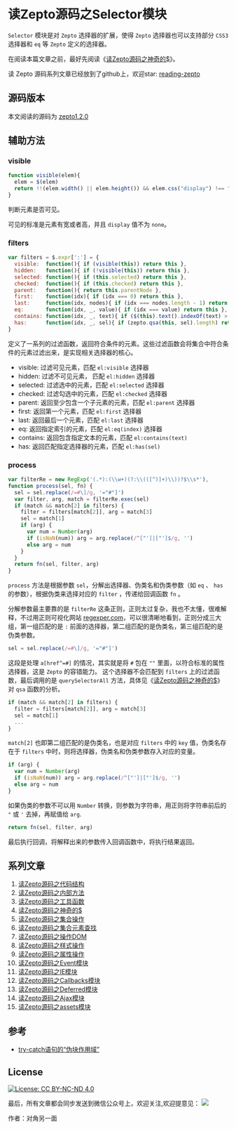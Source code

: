 # 读Zepto源码之Selector模块

`Selector` 模块是对 `Zepto` 选择器的扩展，使得 `Zepto` 选择器也可以支持部分 `CSS3` 选择器和 `eq` 等 `Zepto` 定义的选择器。

在阅读本篇文章之前，最好先阅读《[读Zepto源码之神奇的$](https://github.com/yeyuqiudeng/reading-zepto/blob/master/src/%E8%AF%BBZepto%E6%BA%90%E7%A0%81%E4%B9%8B%E7%A5%9E%E5%A5%87%E7%9A%84%24.md)》。

读 Zepto 源码系列文章已经放到了github上，欢迎star: [reading-zepto](https://github.com/yeyuqiudeng/reading-zepto)

## 源码版本

本文阅读的源码为 [zepto1.2.0](https://github.com/madrobby/zepto/tree/v1.2.0)

## 辅助方法

### visible

```javascript
function visible(elem){
  elem = $(elem)
  return !!(elem.width() || elem.height()) && elem.css("display") !== "none"
}
```

判断元素是否可见。

可见的标准是元素有宽或者高，并且 `display` 值不为 `none`。

### filters

```javascript
var filters = $.expr[':'] = {
  visible:  function(){ if (visible(this)) return this },
  hidden:   function(){ if (!visible(this)) return this },
  selected: function(){ if (this.selected) return this },
  checked:  function(){ if (this.checked) return this },
  parent:   function(){ return this.parentNode },
  first:    function(idx){ if (idx === 0) return this },
  last:     function(idx, nodes){ if (idx === nodes.length - 1) return this },
  eq:       function(idx, _, value){ if (idx === value) return this },
  contains: function(idx, _, text){ if ($(this).text().indexOf(text) > -1) return this },
  has:      function(idx, _, sel){ if (zepto.qsa(this, sel).length) return this }
}
```

定义了一系列的过滤函数，返回符合条件的元素。这些过滤函数会将集合中符合条件的元素过滤出来，是实现相关选择器的核心。

* visible: 过滤可见元素，匹配 `el:visible` 选择器
* hidden: 过滤不可见元素， 匹配 `el:hidden` 选择器
* selected: 过滤选中的元素，匹配 `el:selected` 选择器
* checked: 过滤勾选中的元素，匹配 `el:checked` 选择器
* parent: 返回至少包含一个子元素的元素，匹配 `el:parent` 选择器
* first: 返回第一个元素，匹配 `el:first` 选择器
* last: 返回最后一个元素，匹配 `el:last` 选择器
* eq: 返回指定索引的元素，匹配 `el:eq(index)` 选择器
* contains: 返回包含指定文本的元素，匹配 `el:contains(text)`
* has: 返回匹配指定选择器的元素，匹配 `el:has(sel)`

### process

```javascript
var filterRe = new RegExp('(.*):(\\w+)(?:\\(([^)]+)\\))?$\\s*'),
function process(sel, fn) {
  sel = sel.replace(/=#\]/g, '="#"]')
  var filter, arg, match = filterRe.exec(sel)
  if (match && match[2] in filters) {
    filter = filters[match[2]], arg = match[3]
    sel = match[1]
    if (arg) {
      var num = Number(arg)
      if (isNaN(num)) arg = arg.replace(/^["']|["']$/g, '')
      else arg = num
    }
  }
  return fn(sel, filter, arg)
}
```

`process` 方法是根据参数 `sel`，分解出选择器、伪类名和伪类参数（如 `eq` 、 `has` 的参数），根据伪类来选择对应的 `filter` ，传递给回调函数 `fn` 。

分解参数最主要靠的是 `filterRe` 这条正则，正则太过复杂，我也不太懂，很难解释，不过用正则可视化网站 [regexper.com](https://regexper.com)，可以很清晰地看到，正则分成三大组，第一组匹配的是 `:` 前面的选择器，第二组匹配的是伪类名，第三组匹配的是伪类参数。

```javascript
sel = sel.replace(/=#\]/g, '="#"]')
```

这段是处理 `a[href^=#]` 的情况，其实就是将 `#` 包在 `""` 里面，以符合标准的属性选择器，这是 `Zepto` 的容错能力。 这个选择器不会匹配到 `filters` 上的过滤函数，最后调用的是 `querySelectorAll` 方法，具体见《[读Zepto源码之神奇的$](https://github.com/yeyuqiudeng/reading-zepto/blob/master/src/%E8%AF%BBZepto%E6%BA%90%E7%A0%81%E4%B9%8B%E7%A5%9E%E5%A5%87%E7%9A%84%24.md)》对 `qsa` 函数的分析。

```javascript
if (match && match[2] in filters) {
  filter = filters[match[2]], arg = match[3]
  sel = match[1]
  ...
}
```

`match[2]` 也即第二组匹配的是伪类名，也是对应 `filters` 中的 `key` 值，伪类名存在于 `filters` 中时，则将选择器，伪类名和伪类参数存入对应的变量。

```javascript
if (arg) {
  var num = Number(arg)
  if (isNaN(num)) arg = arg.replace(/^["']|["']$/g, '')
  else arg = num
}
```

如果伪类的参数不可以用 `Number` 转换，则参数为字符串，用正则将字符串前后的 `"` 或 `'` 去掉，再赋值给 `arg`.

```javascript
return fn(sel, filter, arg)
```

最后执行回调，将解释出来的参数传入回调函数中，将执行结果返回。

## 系列文章

1. [读Zepto源码之代码结构](https://github.com/yeyuqiudeng/reading-zepto/blob/master/src/%E8%AF%BBZepto%E6%BA%90%E7%A0%81%E4%B9%8B%E4%BB%A3%E7%A0%81%E7%BB%93%E6%9E%84.md)
2. [读Zepto源码之内部方法](https://github.com/yeyuqiudeng/reading-zepto/blob/master/src/%E8%AF%BBZepto%E6%BA%90%E7%A0%81%E4%B9%8B%E5%86%85%E9%83%A8%E6%96%B9%E6%B3%95.md)
3. [读Zepto源码之工具函数](https://github.com/yeyuqiudeng/reading-zepto/blob/master/src/%E8%AF%BBZepto%E6%BA%90%E7%A0%81%E4%B9%8B%E5%B7%A5%E5%85%B7%E5%87%BD%E6%95%B0.md)
4. [读Zepto源码之神奇的$](https://github.com/yeyuqiudeng/reading-zepto/blob/master/src/%E8%AF%BBZepto%E6%BA%90%E7%A0%81%E4%B9%8B%E7%A5%9E%E5%A5%87%E7%9A%84%24.md)
5. [读Zepto源码之集合操作](https://github.com/yeyuqiudeng/reading-zepto/blob/master/src/%E8%AF%BBZepto%E6%BA%90%E7%A0%81%E4%B9%8B%E9%9B%86%E5%90%88%E6%93%8D%E4%BD%9C.md)
6. [读Zepto源码之集合元素查找](https://github.com/yeyuqiudeng/reading-zepto/blob/master/src/%E8%AF%BBZepto%E6%BA%90%E7%A0%81%E4%B9%8B%E9%9B%86%E5%90%88%E5%85%83%E7%B4%A0%E6%9F%A5%E6%89%BE.md)
7. [读Zepto源码之操作DOM](https://github.com/yeyuqiudeng/reading-zepto/blob/master/src/%E8%AF%BBZepto%E6%BA%90%E7%A0%81%E4%B9%8B%E6%93%8D%E4%BD%9CDOM.md)
8. [读Zepto源码之样式操作](https://github.com/yeyuqiudeng/reading-zepto/blob/master/src/%E8%AF%BBZepto%E6%BA%90%E7%A0%81%E4%B9%8B%E6%A0%B7%E5%BC%8F%E6%93%8D%E4%BD%9C.md)
9. [读Zepto源码之属性操作](https://github.com/yeyuqiudeng/reading-zepto/blob/master/src/%E8%AF%BBZepto%E6%BA%90%E7%A0%81%E4%B9%8B%E5%B1%9E%E6%80%A7%E6%93%8D%E4%BD%9C.md)
10. [读Zepto源码之Event模块](https://github.com/yeyuqiudeng/reading-zepto/blob/master/src/%E8%AF%BBZepto%E6%BA%90%E7%A0%81%E4%B9%8BEvent%E6%A8%A1%E5%9D%97.md)
11. [读Zepto源码之IE模块](https://github.com/yeyuqiudeng/reading-zepto/blob/master/src/%E8%AF%BBZepto%E6%BA%90%E7%A0%81%E4%B9%8BIE%E6%A8%A1%E5%9D%97.md)
12. [读Zepto源码之Callbacks模块](https://github.com/yeyuqiudeng/reading-zepto/blob/master/src/%E8%AF%BBZepto%E6%BA%90%E7%A0%81%E4%B9%8BCallbacks%E6%A8%A1%E5%9D%97.md)
13. [读Zepto源码之Deferred模块](https://github.com/yeyuqiudeng/reading-zepto/blob/master/src/%E8%AF%BBZepto%E6%BA%90%E7%A0%81%E4%B9%8BDeferred%E6%A8%A1%E5%9D%97.md)
14. [读Zepto源码之Ajax模块](https://github.com/yeyuqiudeng/reading-zepto/blob/master/src/%E8%AF%BBZepto%E6%BA%90%E7%A0%81%E4%B9%8BAjax%E6%A8%A1%E5%9D%97.md)
15. [读Zepto源码之assets模块](https://github.com/yeyuqiudeng/reading-zepto/blob/master/src/%E8%AF%BBZepto%E6%BA%90%E7%A0%81%E4%B9%8Bassets%E6%A8%A1%E5%9D%97.md)



## 参考

* [try-catch语句的“伪块作用域”](https://www.web-tinker.com/article/20331.html)

## License

[![License: CC BY-NC-ND 4.0](https://img.shields.io/badge/License-CC%20BY--NC--ND%204.0-lightgrey.svg)](http://creativecommons.org/licenses/by-nc-nd/4.0/)

最后，所有文章都会同步发送到微信公众号上，欢迎关注,欢迎提意见：  ![](https://user-gold-cdn.xitu.io/2017/5/30/76626b0be42083d36b36f4a117dc1873) 

作者：对角另一面